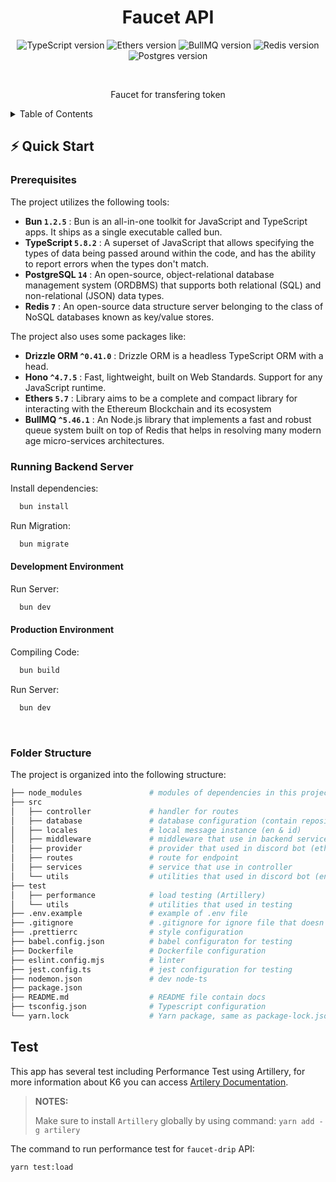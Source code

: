 <div align="center">

# Faucet API

![TypeScript version](https://img.shields.io/badge/TypeScript-5.6.3%2B-007ACC?style=for-the-badge&logo=typescript)
![Ethers version](https://img.shields.io/badge/Ethers/api-15.1.1-white?style=for-the-badge&logo=ethers)
![BullMQ version](https://img.shields.io/badge/BullMQ-15.1.1-red?style=for-the-badge&logo=bullmq)
![Redis version](https://img.shields.io/badge/Redis-7.0%2B-DC382D?style=for-the-badge&logo=redis)
![Postgres version](https://img.shields.io/badge/PostgreSQL-14.13-blue?style=for-the-badge&logo=postgreSQL)


<br/>

Faucet for transfering token

</div>

<!-- TABLE OF CONTENTS -->
<details>
  <summary>Table of Contents</summary>
  <ol>
    <li><a href="#quick-start">⚡️ Quick Start</a>
    <li><a href="#prerequisites">Prerequisites</a></li>
    <li><a href="#running-backend-server">Running Backend Server</a></li>
    <li><a href="#running-indexer">Running Indexer</a></li>
    <li><a href="#commands-options">⚙️ Commands & Options</a>
      <ul>
        <li><a href="#migration">Migration</a></li>
        <li><a href="#seeder">Seeder</a></li>
        <li><a href="#building-the-app">Building the App</a></li>
        <li><a href="#testing">Testing</a></li>
        <li><a href="#indexer-commands">Indexer Commands</a></li>
      </ul>
    </li>
    <li><a href="#documentation">📚 Documentation</a></li>
  </ol>
</details>

## ⚡️ Quick Start

### Prerequisites

The project utilizes the following tools:

- **Bun `1.2.5`** : Bun is an all-in-one toolkit for JavaScript and TypeScript apps. It ships as a single executable called bun.
- **TypeScript `5.8.2`** : A superset of JavaScript that allows specifying the types of data being passed around within the code, and has the ability to report errors when the types don't match.
- **PostgreSQL `14`** : An open-source, object-relational database management system (ORDBMS) that supports both relational (SQL) and non-relational (JSON) data types.
- **Redis `7`** : An open-source data structure server belonging to the class of NoSQL databases known as key/value stores.

The project also uses some packages like:

- **Drizzle ORM `^0.41.0`** : Drizzle ORM is a headless TypeScript ORM with a head.
- **Hono `^4.7.5`** : Fast, lightweight, built on Web Standards. Support for any JavaScript runtime.
- **Ethers `5.7`** : Library aims to be a complete and compact library for interacting with the Ethereum Blockchain and its ecosystem
- **BullMQ `^5.46.1`** : An Node.js library that implements a fast and robust queue system built on top of Redis that helps in resolving many modern age micro-services architectures.

### Running Backend Server

Install dependencies:

```bash
  bun install
```

Run Migration:

```bash
  bun migrate
```

#### Development Environment

Run Server:

```bash
  bun dev
```

#### Production Environment

Compiling Code:

```bash
  bun build
```

Run Server:

```bash
  bun dev
```

$~$

### Folder Structure

The project is organized into the following structure:

```bash
├── node_modules               # modules of dependencies in this project
├── src
│   ├── controller             # handler for routes
│   ├── database               # database configuration (contain repository, entities, migrations and datasource instance)
│   ├── locales                # local message instance (en & id)
│   ├── middleware             # middleware that use in backend service (custom, env, etc.)
│   ├── provider               # provider that used in discord bot (ethers.js, envConfig, etc)
│   ├── routes                 # route for endpoint
│   ├── services               # service that use in controller
│   └── utils                  # utilities that used in discord bot (enum, etc)
├── test
│   ├── performance            # load testing (Artillery)
│   └── utils                  # utilities that used in testing
├── .env.example               # example of .env file
├── .gitignore                 # .gitignore for ignore file that doesn't want to push to github
├── .prettierrc                # style configuration
├── babel.config.json          # babel configuraton for testing
├── Dockerfile                 # Dockerfile configuration
├── eslint.config.mjs          # linter
├── jest.config.ts             # jest configuration for testing
├── nodemon.json               # dev node-ts
├── package.json
├── README.md                  # README file contain docs
├── tsconfig.json              # Typescript configuration
└── yarn.lock                  # Yarn package, same as package-lock.json
```

## Test

This app has several test including Performance Test using Artillery, for more information about K6 you can access [Artilery Documentation](https://www.artillery.io/docs).

> **NOTES:**
>
> Make sure to install `Artillery` globally by using command: `yarn add -g artilery`

The command to run performance test for `faucet-drip` API:

```bash
yarn test:load
```

